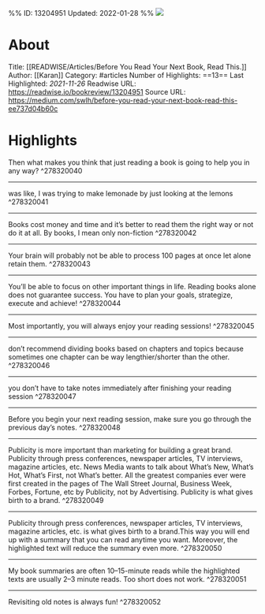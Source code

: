 %%
ID: 13204951
Updated: 2022-01-28
%%
![](https://readwise-assets.s3.amazonaws.com/static/images/article3.5c705a01b476.png)

# About
Title: [[READWISE/Articles/Before You Read Your Next Book, Read This.]]
Author: [[Karan]]
Category: #articles
Number of Highlights: ==13==
Last Highlighted: *2021-11-26*
Readwise URL: https://readwise.io/bookreview/13204951
Source URL: https://medium.com/swlh/before-you-read-your-next-book-read-this-ee737d04b60c


# Highlights 
Then what makes you think that just reading a book is going to help you in any way?  ^278320040

---

was like, I was trying to make lemonade by just looking at the lemons  ^278320041

---

Books cost money and time and it’s better to read them the right way or not do it at all. By books, I mean only non-fiction  ^278320042

---

Your brain will probably not be able to process 100 pages at once let alone retain them.  ^278320043

---

You’ll be able to focus on other important things in life. Reading books alone does not guarantee success. You have to plan your goals, strategize, execute and achieve!  ^278320044

---

Most importantly, you will always enjoy your reading sessions!  ^278320045

---

don’t recommend dividing books based on chapters and topics because sometimes one chapter can be way lengthier/shorter than the other.  ^278320046

---

you don’t have to take notes immediately after finishing your reading session  ^278320047

---

Before you begin your next reading session, make sure you go through the previous day’s notes.  ^278320048

---

Publicity is more important than marketing for building a great brand. Publicity through press conferences, newspaper articles, TV interviews, magazine articles, etc. News Media wants to talk about What’s New, What’s Hot, What’s First, not What’s better. All the greatest companies ever were first created in the pages of The Wall Street Journal, Business Week, Forbes, Fortune, etc by Publicity, not by Advertising. Publicity is what gives birth to a brand.  ^278320049

---

Publicity through press conferences, newspaper articles, TV interviews, magazine articles, etc. is what gives birth to a brand.This way you will end up with a summary that you can read anytime you want. Moreover, the highlighted text will reduce the summary even more.  ^278320050

---

My book summaries are often 10–15-minute reads while the highlighted texts are usually 2–3 minute reads. Too short does not work.  ^278320051

---

Revisiting old notes is always fun!  ^278320052

